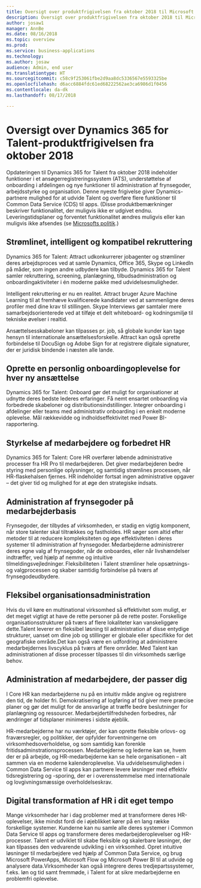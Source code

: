 ```yaml
---
title: Oversigt over produktfrigivelsen fra oktober 2018 til Microsoft Dynamics 365 for Talent
description: Oversigt over produktfrigivelsen fra oktober 2018 til Microsoft Dynamics 365 for Talent
author: josaw1
manager: AnnBe
ms.date: 08/16/2018
ms.topic: overview
ms.prod: 
ms.service: business-applications
ms.technology: 
ms.author: josaw
audience: Admin, end user
ms.translationtype: HT
ms.sourcegitcommit: c58c9f253061fbe2d9aa8dc5336567e5593325be
ms.openlocfilehash: d6acc6884fdc61ed68222562ae3ca6986d1f0456
ms.contentlocale: da-dk
ms.lasthandoff: 08/17/2018

---
```

#  <a name="overview-of-dynamics-365-for-talent-october-18-release"></a>Oversigt over Dynamics 365 for Talent-produktfrigivelsen fra oktober 2018

Opdateringen til Dynamics 365 for Talent fra oktober 2018 indeholder funktioner i et ansøgerregistreringssystem (ATS), understøttelse af onboarding i afdelingen og nye funktioner til administration af frynsegoder, arbejdsstyrke og organisation. Denne nyeste frigivelse giver Dynamics-partnere mulighed for at udvide Talent og overføre flere funktioner til Common Data Service (CDS) til apps. (Disse produktbemærkninger beskriver funktionalitet, der muligvis ikke er udgivet endnu. Leveringstidsplaner og forventet funktionalitet ændres muligvis eller kan muligvis ikke afsendes (se [Microsofts politik](https://go.microsoft.com/fwlink/p/?linkid=2007332).)

## <a name="streamlined-intelligent-and-compliant-recruiting"></a>Strømlinet, intelligent og kompatibel rekruttering

Dynamics 365 for Talent: Attract udkonkurrerer jobagenter og strømliner deres arbejdsproces ved at samle Dynamics, Office 365, Skype og LinkedIn på måder, som ingen andre udbydere kan tilbyde. Dynamics 365 for Talent samler rekruttering, screening, planlægning, tilbudsadministration og onboardingaktiviteter i én moderne pakke med udvidelsesmuligheder. 

Intelligent rekruttering er nu en realitet. Attract bruger Azure Machine Learning til at fremhæve kvalificerede kandidater ved at sammenligne deres profiler med dine krav til stillingen. Skype Interviews gør samtaler mere samarbejdsorienterede ved at tilføje et delt whiteboard- og kodningsmiljø til tekniske øvelser i realtid. 

Ansættelsesskabeloner kan tilpasses pr. job, så globale kunder kan tage hensyn til internationale ansættelsesforskelle. Attract kan også oprette forbindelse til DocuSign og Adobe Sign for at registrere digitale signaturer, der er juridisk bindende i næsten alle lande. 

## <a name="create-a-personalized-onboarding-experience-for-every-new-hire"></a>Oprette en personlig onboardingoplevelse for hver ny ansættelse

Dynamics 365 for Talent: Onboard gør det muligt for organisationer at udnytte deres bedste lederes erfaringer.  Få nemt ensartet onboarding via forbedrede skabeloner og distributionsindstillinger. Integrer onboarding i afdelinger eller teams med administrativ onboarding i en enkelt moderne oplevelse. Mål rækkevidde og indholdseffektivitet med Power BI-rapportering.  

## <a name="employee-empowerment-and-improved-hr"></a>Styrkelse af medarbejdere og forbedret HR

Dynamics 365 for Talent: Core HR overfører løbende administrative processer fra HR Pro til medarbejderen. Det giver medarbejderen bedre styring med personlige oplysninger, og samtidig strømlines processen, når HR-flaskehalsen fjernes. HR indeholder fortsat ingen administrative opgaver – det giver tid og mulighed for at øge den strategiske indsats. 

## <a name="employee-driven-benefits-management"></a>Administration af frynsegoder på medarbejderbasis

Frynsegoder, der tilbydes af virksomheden, er stadig en vigtig komponent, når store talenter skal tiltrækkes og fastholdes. HR søger som altid efter metoder til at reducere kompleksiteten og øge effektiviteten i deres systemer til administration af frynsegoder. Medarbejderne administrerer deres egne valg af frynsegoder, når de onboardes, eller når livshændelser indtræffer, ved hjælp af nemme og intuitive tilmeldingsvejledninger. Fleksibiliteten i Talent strømliner hele opsætnings- og valgprocessen og skaber samtidig forbindelse på tværs af frynsegodeudbydere.   

## <a name="flexible-organizational-management"></a>Fleksibel organisationsadministration

Hvis du vil køre en multinational virksomhed så effektivitet som muligt, er det meget vigtigt at have de rette personer på de rette poster. Forskellige organisationsstrukturer på tværs af flere lokaliteter kan vanskeliggøre dette.Talent leverer en fleksibel løsning til administration af disse entydige strukturer, uanset om dine job og stillinger er globale eller specifikke for det geografiske område.Det kan også være en udfordring at administrere medarbejdernes livscyklus på tværs af flere områder. Med Talent kan administrationen af disse processer tilpasses til din virksomheds særlige behov.

## <a name="workforce-management-that-works-for-you"></a>Administration af medarbejdere, der passer dig

I Core HR kan medarbejderne nu på en intuitiv måde angive og registrere den tid, de holder fri. Demokratisering af logføring af tid giver mere præcise planer og gør det muligt for de ansvarlige at træffe bedre beslutninger for planlægning og ressourcer. Medarbejdertilfredsheden forbedres, når ændringer af tidsplaner minimeres i sidste øjeblik. 

HR-medarbejderne har nu værktøjer, der kan oprette fleksible orlovs- og fraværsregler, og politikker, der opfylder forventningerne om virksomhedsoverholdelse, og som samtidig kan forenkle fritidsadminstrationsprocessen. Medarbejderne og lederne kan se, hvem der er på arbejde, og HR-medarbejderne kan se hele organisationen – alt sammen via en moderne kalenderoplevelse. Via udvidelsesmuligheden i Common Data Service til apps kan partnere levere løsninger med effektiv tidsregistrering og -sporing, der er i overensstemmelse med internationale og lovgivningsmæssige overholdelseskrav. 

## <a name="digital-transformation-of-hr-at-your-own-pace"></a>Digital transformation af HR i dit eget tempo

Mange virksomheder har i dag problemer med at transformere deres HR-oplevelser, ikke mindst fordi de i øjeblikket kører på en lang række forskellige systemer. Kunderne kan nu samle alle deres systemer i Common Data Service til apps og transformere deres medarbejderoplevelser og HR-processer. Talent er udviklet til skabe fleksible og skalerbare løsninger, der kan tilpasses den vedvarende udvikling i en virksomhed. Opret intuitive løsninger til medarbejdere ved hjælp af Common Data Service, og brug Microsoft PowerApps, Microsoft Flow og Microsoft Power BI til at udvide og analysere data.Virksomheder kan også integrere deres tredjepartssystemer, f.eks. løn og tid samt fremmøde, i Talent for at sikre medarbejderne en problemfri oplevelse. 

